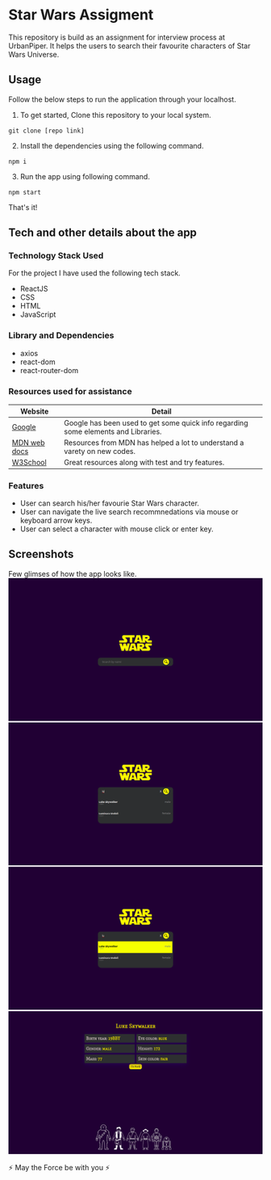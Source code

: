 # Star Wars Assigment
This repository is build as an assignment for interview process at UrbanPiper. It helps the users to search their favourite characters of Star Wars Universe.


## Usage
Follow the below steps to run the application through your localhost.

1. To get started, Clone this repository to your local system.
```
git clone [repo link]
```

2. Install the dependencies using the following command.
```
npm i
```

3. Run the app using following command.
```
npm start
```
That's it!

## Tech and other details about the app

### Technology Stack Used
For the project I have used the following tech stack.
- ReactJS
- CSS
- HTML
- JavaScript

### Library and Dependencies
- axios
- react-dom
- react-router-dom

### Resources used for assistance
Website | Detail
------------ | -------------
[Google](https://google.co.in/) |  Google has been used to get some quick info regarding some elements and Libraries.
[MDN web docs](https://developer.mozilla.org/en-US/) | Resources from MDN has helped a lot to understand a varety on new codes.
[W3School](http://w3schools.com/) | Great resources along with test and try features.


### Features
- User can search his/her favourie Star Wars character.
- User can navigate the live search recommnedations via mouse or keyboard arrow keys.
- User can select a character with mouse click or enter key.

## Screenshots
Few glimses of how the app looks like.
![Landing Page](https://github.com/Rakesh-Thampy/mayTheForceWithYou/blob/main/join-upipr-fe-master/screenshots/Screenshot%20from%202021-05-30%2002-37-26.png)
![Search bar](https://github.com/Rakesh-Thampy/mayTheForceWithYou/blob/main/join-upipr-fe-master/screenshots/Screenshot%20from%202021-05-30%2002-37-36.png)
![Live Search](https://github.com/Rakesh-Thampy/mayTheForceWithYou/blob/main/join-upipr-fe-master/screenshots/Screenshot%20from%202021-05-30%2002-37-44.png)
![Result Page](https://github.com/Rakesh-Thampy/mayTheForceWithYou/blob/main/join-upipr-fe-master/screenshots/Screenshot%20from%202021-05-30%2002-37-59.png)


:zap: May the Force be with you :zap:

